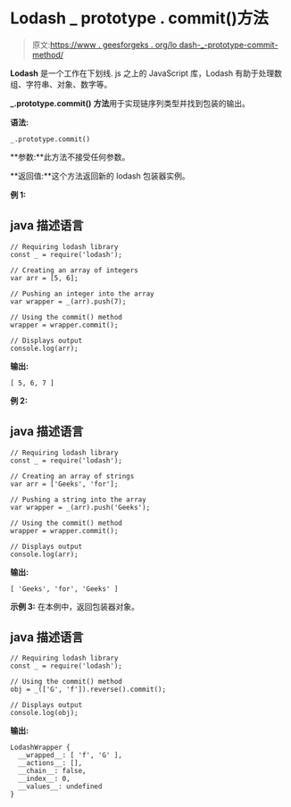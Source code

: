# Lodash _ prototype . commit()方法

> 原文:[https://www . geesforgeks . org/lo dash-_-prototype-commit-method/](https://www.geeksforgeeks.org/lodash-_-prototype-commit-method/)

**Lodash** 是一个工作在下划线. js 之上的 JavaScript 库，Lodash 有助于处理数组、字符串、对象、数字等。

**_.prototype.commit()** **方法**用于实现链序列类型并找到包装的输出。

**语法:**

```
_.prototype.commit()
```

**参数:**此方法不接受任何参数。

**返回值:**这个方法返回新的 lodash 包装器实例。

**例 1:**

## java 描述语言

```
// Requiring lodash library
const _ = require('lodash');

// Creating an array of integers
var arr = [5, 6];

// Pushing an integer into the array
var wrapper = _(arr).push(7);

// Using the commit() method
wrapper = wrapper.commit();

// Displays output
console.log(arr);
```

**输出:**

```
[ 5, 6, 7 ]
```

**例 2:**

## java 描述语言

```
// Requiring lodash library
const _ = require('lodash');

// Creating an array of strings
var arr = ['Geeks', 'for'];

// Pushing a string into the array
var wrapper = _(arr).push('Geeks');

// Using the commit() method
wrapper = wrapper.commit();

// Displays output
console.log(arr);
```

**输出:**

```
[ 'Geeks', 'for', 'Geeks' ]
```

**示例 3:** 在本例中，返回包装器对象。

## java 描述语言

```
// Requiring lodash library
const _ = require('lodash');

// Using the commit() method
obj = _(['G', 'f']).reverse().commit();

// Displays output
console.log(obj);
```

**输出:**

```
LodashWrapper {
  __wrapped__: [ 'f', 'G' ],
  __actions__: [],
  __chain__: false,
  __index__: 0,
  __values__: undefined
}
```